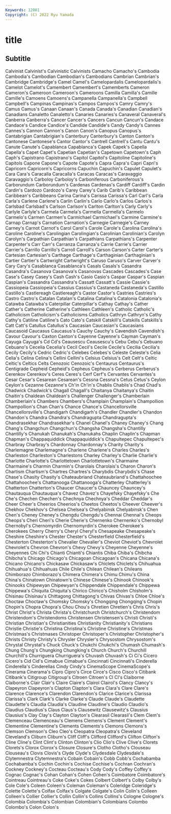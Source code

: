 ```yaml
---
Keywords: 12081
Copyright: (C) 2022 Ryu Yamada
---
```



# title

## Subtitle
Calvinist Calvinist's Calvinistic Calvinists
Camacho Camacho's Cambodia Cambodia's Cambodian Cambodian's Cambodians Cambrian Cambrian's Cambridge
Cambridge's Camel Camel's Camelopardalis Camelopardalis's Camelot Camelot's Camembert Camembert's Camemberts
Cameron Cameron's Cameroon Cameroon's Cameroons Camilla Camilla's Camille Camille's Camoens
Camoens's Campanella Campanella's Campbell Campbell's Campinas Campinas's Campos Campos's Camry
Camry's Camus Camus's Canaan Canaan's Canada Canada's Canadian Canadian's Canadians
Canaletto Canaletto's Canaries Canaries's Canaveral Canaveral's Canberra Canberra's Cancer Cancer's
Cancers Cancun Cancun's Candace Candace's Candice Candice's Candide Candide's Candy
Candy's Cannes Cannes's Cannon Cannon's Canon Canon's Canopus Canopus's Cantabrigian
Cantabrigian's Canterbury Canterbury's Canton Canton's Cantonese Cantonese's Cantor Cantor's Cantrell
Cantrell's Cantu Cantu's Canute Canute's Capablanca Capablanca's Capek Capek's Capella
Capella's Capet Capet's Capetian Capetian's Capetown Capetown's Caph Caph's Capistrano
Capistrano's Capitol Capitol's Capitoline Capitoline's Capitols Capone Capone's Capote Capote's
Capra Capra's Capri Capri's Capricorn Capricorn's Capricorns Capuchin Capuchin's Capulet
Capulet's Cara Cara's Caracalla Caracalla's Caracas Caracas's Caravaggio Caravaggio's Carboloy
Carboloy's Carboniferous Carboniferous's Carborundum Carborundum's Cardenas Cardenas's Cardiff Cardiff's Cardin
Cardin's Cardozo Cardozo's Carey Carey's Carib Carib's Caribbean Caribbean's Caribbeans
Carina Carina's Carissa Carissa's Carl Carl's Carla Carla's Carlene Carlene's
Carlin Carlin's Carlo Carlo's Carlos Carlos's Carlsbad Carlsbad's Carlson Carlson's
Carlton Carlton's Carly Carly's Carlyle Carlyle's Carmela Carmela's Carmella Carmella's
Carmelo Carmelo's Carmen Carmen's Carmichael Carmichael's Carmine Carmine's Carnap Carnap's
Carnation Carnation's Carnegie Carnegie's Carney Carney's Carnot Carnot's Carol Carol's
Carole Carole's Carolina Carolina's Caroline Caroline's Carolingian Carolingian's Carolinian Carolinian's
Carolyn Carolyn's Carpathian Carpathian's Carpathians Carpathians's Carpenter Carpenter's Carr Carr's
Carranza Carranza's Carrie Carrie's Carrier Carrier's Carrillo Carrillo's Carroll Carroll's
Carson Carson's Carter Carter's Cartesian Cartesian's Carthage Carthage's Carthaginian Carthaginian's
Cartier Cartier's Cartwright Cartwright's Caruso Caruso's Carver Carver's Cary Cary's
Casablanca Casablanca's Casals Casals's Casandra Casandra's Casanova Casanova's Casanovas Cascades
Cascades's Case Case's Casey Casey's Cash Cash's Casio Casio's Caspar
Caspar's Caspian Caspian's Cassandra Cassandra's Cassatt Cassatt's Cassie Cassie's Cassiopeia
Cassiopeia's Cassius Cassius's Castaneda Castaneda's Castillo Castillo's Castlereagh Castlereagh's Castor
Castor's Castries Castries's Castro Castro's Catalan Catalan's Catalina Catalina's Catalonia
Catalonia's Catawba Catawba's Caterpillar Caterpillar's Cathay Cathay's Cather Cather's Catherine
Catherine's Cathleen Cathleen's Catholic Catholic's Catholicism Catholicism's Catholicisms Catholics Cathryn
Cathryn's Cathy Cathy's Catiline Catiline's Cato Cato's Catskill Catskill's Catskills
Catskills's Catt Catt's Catullus Catullus's Caucasian Caucasian's Caucasians Caucasoid Caucasus
Caucasus's Cauchy Cauchy's Cavendish Cavendish's Cavour Cavour's Caxton Caxton's Cayenne
Cayenne's Cayman Cayman's Cayuga Cayuga's Cd Cd's Ceausescu Ceausescu's Cebu
Cebu's Cebuano Cebuano's Cecelia Cecelia's Cecil Cecil's Cecile Cecile's Cecilia
Cecilia's Cecily Cecily's Cedric Cedric's Celebes Celebes's Celeste Celeste's Celia
Celia's Celina Celina's Cellini Cellini's Celsius Celsius's Celt Celt's Celtic
Celtic's Celtics Celts Cenozoic Cenozoic's Centaurus Centaurus's Centigrade Cepheid Cepheid's
Cepheus Cepheus's Cerberus Cerberus's Cerenkov Cerenkov's Ceres Ceres's Cerf Cerf's
Cervantes Cervantes's Cesar Cesar's Cesarean Cesarean's Cessna Cessna's Cetus Cetus's
Ceylon Ceylon's Cezanne Cezanne's Ch'in Ch'in's Chablis Chablis's Chad Chad's
Chadwick Chadwick's Chagall Chagall's Chaitanya Chaitanya's Chaitin Chaitin's Chaldean Chaldean's
Challenger Challenger's Chamberlain Chamberlain's Chambers Chambers's Champlain Champlain's Champollion Champollion's
Chan Chan's Chance Chance's Chancellorsville Chancellorsville's Chandigarh Chandigarh's Chandler Chandler's
Chandon Chandon's Chandra Chandra's Chandragupta Chandragupta's Chandrasekhar Chandrasekhar's Chanel Chanel's
Chaney Chaney's Chang Chang's Changchun Changchun's Changsha Changsha's Chantilly Chantilly's
Chanukah Chanukah's Chanukahs Chaplin Chaplin's Chapman Chapman's Chappaquiddick Chappaquiddick's Chapultepec
Chapultepec's Charbray Charbray's Chardonnay Chardonnay's Charity Charity's Charlemagne Charlemagne's Charlene
Charlene's Charles Charles's Charleston Charleston's Charlestons Charley Charley's Charlie Charlie's
Charlotte Charlotte's Charlottetown Charlottetown's Charmaine Charmaine's Charmin Charmin's Charolais Charolais's
Charon Charon's Chartism Chartism's Chartres Chartres's Charybdis Charybdis's Chase Chase's
Chasity Chasity's Chateaubriand Chateaubriand's Chattahoochee Chattahoochee's Chattanooga Chattanooga's Chatterley Chatterley's
Chatterton Chatterton's Chaucer Chaucer's Chauncey Chauncey's Chautauqua Chautauqua's Chavez Chavez's
Chayefsky Chayefsky's Che Che's Chechen Chechen's Chechnya Chechnya's Cheddar Cheddar's
Cheer Cheer's Cheerios Cheerios's Cheetos Cheetos's Cheever Cheever's Chekhov Chekhov's
Chelsea Chelsea's Chelyabinsk Chelyabinsk's Chen Chen's Cheney Cheney's Chengdu Chengdu's
Chennai Chennai's Cheops Cheops's Cheri Cheri's Cherie Cherie's Chernenko Chernenko's
Chernobyl Chernobyl's Chernomyrdin Chernomyrdin's Cherokee Cherokee's Cherokees Cherry Cherry's Cheryl
Cheryl's Chesapeake Chesapeake's Cheshire Cheshire's Chester Chester's Chesterfield Chesterfield's Chesterton
Chesterton's Chevalier Chevalier's Cheviot Cheviot's Chevrolet Chevrolet's Chevron Chevron's Chevy
Chevy's Cheyenne Cheyenne's Cheyennes Chi Chi's Chianti Chianti's Chiantis Chiba
Chiba's Chibcha Chibcha's Chicago Chicago's Chicagoan Chicagoan's Chicana Chicana's Chicano
Chicano's Chickasaw Chickasaw's Chiclets Chiclets's Chihuahua Chihuahua's Chihuahuas Chile Chile's
Chilean Chilean's Chileans Chimborazo Chimborazo's Chimera Chimera's Chimu Chimu's China
China's Chinatown Chinatown's Chinese Chinese's Chinook Chinook's Chinooks Chipewyan Chipewyan's
Chippendale Chippendale's Chippewa Chippewa's Chiquita Chiquita's Chirico Chirico's Chisholm Chisholm's
Chisinau Chisinau's Chittagong Chittagong's Chivas Chivas's Chloe Chloe's Choctaw Choctaw's
Chomsky Chomsky's Chongqing Chongqing's Chopin Chopin's Chopra Chopra's Chou Chou's
Chretien Chretien's Chris Chris's Christ Christ's Christa Christa's Christchurch Christchurch's
Christendom Christendom's Christendoms Christensen Christensen's Christi Christi's Christian Christian's Christianities
Christianity Christianity's Christians Christie Christie's Christina Christina's Christine Christine's Christmas
Christmas's Christmases Christoper Christoper's Christopher Christopher's Christs Christy Christy's Chrysler
Chrysler's Chrysostom Chrysostom's Chrystal Chrystal's Chuck Chuck's Chukchi Chukchi's Chumash
Chumash's Chung Chung's Chungking Chungking's Church Church's Churchill Churchill's Churriguera
Churriguera's Chuvash Chuvash's Ci Ci's Cicero Cicero's Cid Cid's Cimabue
Cimabue's Cincinnati Cincinnati's Cinderella Cinderella's Cinderellas Cindy Cindy's CinemaScope CinemaScope's
Cinerama Cinerama's Cipro Cipro's Circe Circe's Cisco Cisco's Citibank Citibank's
Citigroup Citigroup's Citroen Citroen's Cl Cl's Claiborne Claiborne's Clair Clair's
Claire Claire's Clairol Clairol's Clancy Clancy's Clapeyron Clapeyron's Clapton Clapton's
Clara Clara's Clare Clare's Clarence Clarence's Clarendon Clarendon's Clarice Clarice's
Clarissa Clarissa's Clark Clark's Clarke Clarke's Claude Claude's Claudette Claudette's
Claudia Claudia's Claudine Claudine's Claudio Claudio's Claudius Claudius's Claus Claus's
Clausewitz Clausewitz's Clausius Clausius's Clay Clay's Clayton Clayton's Clearasil Clearasil's
Clem Clem's Clemenceau Clemenceau's Clemens Clemens's Clement Clement's Clementine Clementine's
Clements Clements's Clemons Clemons's Clemson Clemson's Cleo Cleo's Cleopatra Cleopatra's
Cleveland Cleveland's Cliburn Cliburn's Cliff Cliff's Clifford Clifford's Clifton Clifton's
Cline Cline's Clint Clint's Clinton Clinton's Clio Clio's Clive Clive's
Clorets Clorets's Clorox Clorox's Closure Closure's Clotho Clotho's Clouseau Clouseau's
Clovis Clovis's Clyde Clyde's Clydesdale Clydesdale's Clytemnestra Clytemnestra's Cobain Cobain's
Cobb Cobb's Cochabamba Cochabamba's Cochin Cochin's Cochise Cochise's Cochran Cochran's
Cockney Cockney's Cocteau Cocteau's Cody Cody's Coffey Coffey's Cognac Cognac's
Cohan Cohan's Cohen Cohen's Coimbatore Coimbatore's Cointreau Cointreau's Coke Coke's
Cokes Colbert Colbert's Colby Colby's Cole Cole's Coleen Coleen's Coleman
Coleman's Coleridge Coleridge's Colette Colette's Colfax Colfax's Colgate Colgate's Colin
Colin's Colleen Colleen's Collier Collier's Collin Collin's Collins Collins's Cologne
Cologne's Colombia Colombia's Colombian Colombian's Colombians Colombo Colombo's Colon Colon's
